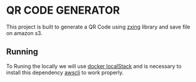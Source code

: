 # QR CODE GENERATOR
This project is built to generate a QR Code using [zxing](https://github.com/zxing/zxing) library and save file on amazon s3.
## Running
To Runing the locally we will use [docker localStack](https://hub.docker.com/r/localstack/localstack) and is necessary to install this dependency [awscli](https://docs.localstack.cloud/user-guide/integrations/aws-cli/#localstack-aws-cli-awslocal) to work properly.
